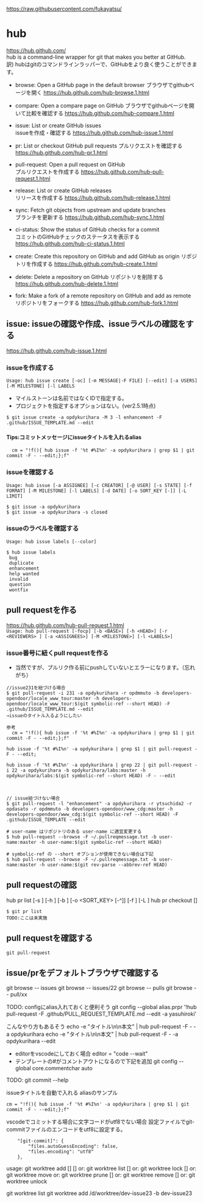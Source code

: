 https://raw.githubusercontent.com/fukayatsu/

# hub
https://hub.github.com/  
hub is a command-line wrapper for git that makes you better at GitHub.  
訳) hubはgitのコマンドラインラッパーで、GitHubをより良く使うことができます。

* browse: Open a GitHub page in the default browser
ブラウザでgithubページを開く
https://hub.github.com/hub-browse.1.html  

* compare: Open a compare page on GitHub
ブラウザでgithubページを開いて比較を確認する
https://hub.github.com/hub-compare.1.html  

* issue: List or create GitHub issues  
issueを作成・確認する
https://hub.github.com/hub-issue.1.html  

* pr: List or checkout GitHub pull requests
プルリクエストを確認する
https://hub.github.com/hub-pr.1.html  

* pull-request: Open a pull request on GitHub  
プルリクエストを作成する
https://hub.github.com/hub-pull-request.1.html  

* release: List or create GitHub releases  
リリースを作成する
https://hub.github.com/hub-release.1.html

* sync: Fetch git objects from upstream and update branches  
ブランチを更新する
https://hub.github.com/hub-sync.1.html

* ci-status: Show the status of GitHub checks for a commit  
コミットのGitHubチェックのステータスを表示する
https://hub.github.com/hub-ci-status.1.html

* create: Create this repository on GitHub and add GitHub as origin
リポジトリを作成する
https://hub.github.com/hub-create.1.html  

* delete: Delete a repository on GitHub
リポジトリを削除する
https://hub.github.com/hub-delete.1.html  

* fork: Make a fork of a remote repository on GitHub and add as remote  
リポジトリをフォークする
https://hub.github.com/hub-fork.1.html  

## issue: issueの確認や作成、issueラベルの確認をする
https://hub.github.com/hub-issue.1.html

### issueを作成する
`Usage: hub issue create [-oc] [-m MESSAGE|-F FILE] [--edit] [-a USERS] [-M MILESTONE] [-l LABELS`
* マイルストーンは名前ではなくIDで指定する。
* プロジェクトを指定するオプションはない。(ver2.5.1時点)
```
$ git issue create -a opdykurihara -M 3 -l enhancement -F .github/ISSUE_TEMPLATE.md --edit
```
#### Tips:コミットメッセージにissueタイトルを入れるalias
```
  cm = "!f(){ hub issue -f '%t #%I%n' -a opdykurihara | grep $1 | git commit -F - --edit;};f"
```


### issueを確認する
`Usage: hub issue [-a ASSIGNEE] [-c CREATOR] [-@ USER] [-s STATE] [-f FORMAT] [-M MILESTONE] [-l LABELS] [-d DATE] [-o SORT_KEY [-]] [-L LIMIT]`
```
$ git issue -a opdykurihara
$ git issue -a opdykurihara -s closed
```

### issueのラベルを確認する
`Usage: hub issue labels [--color]`
```
$ hub issue labels
 bug
 duplicate
 enhancement
 help wanted
 invalid
 question
 wontfix
```

## pull requestを作る
https://hub.github.com/hub-pull-request.1.html  
`Usage: hub pull-request [-focp] [-b <BASE>] [-h <HEAD>] [-r <REVIEWERS> ] [-a <ASSIGNEES>] [-M <MILESTONE>] [-l <LABELS>]`

### issue番号に紐くpull requestを作る
* 当然ですが、プルリク作る前にpushしていないとエラーになります。（忘れがち）
```
//issue231を紐づける場合
$ git pull-request -i 231 -a opdykurihara -r opdmmuto -b developers-opendoor/locale_www_tour:master -h developers-opendoor/locale_www_tour:$(git symbolic-ref --short HEAD) -F .github/ISSUE_TEMPLATE.md --edit
→issueのタイトル入るようにしたい

参考
  cm = "!f(){ hub issue -f '%t #%I%n' -a opdykurihara | grep $1 | git commit -F - --edit;};f"

hub issue -f '%t #%I%n' -a opdykurihara | grep $1 | git pull-request -F - --edit;

hub issue -f '%t #%I%n' -a opdykurihara | grep 22 | git pull-request -i 22 -a opdykurihara -b opdykurihara/labs:master -h opdykurihara/labs:$(git symbolic-ref --short HEAD) -F - --edit



// issue紐づけない場合
$ git pull-request -l "enhancement" -a opdykurihara -r ytsuchida2 -r opdasato -r opdmmuto -b developers-opendoor/www_cdg:master -h developers-opendoor/www_cdg:$(git symbolic-ref --short HEAD) -F .github/ISSUE_TEMPLATE --edit 
```

```
# user-name はリポジトリのある user-name に適宜変更する
$ hub pull-request --browse -F ~/.pullreqmessage.txt -b user-name:master -h user-name:$(git symbolic-ref --short HEAD)

# symbolic-ref の --short オプションが使用できない場合は下記
$ hub pull-request --browse -F ~/.pullreqmessage.txt -b user-name:master -h user-name:$(git rev-parse --abbrev-ref HEAD)
```



## pull requestの確認
hub pr list [-s <STATE>] [-h <HEAD>] [-b <BASE>] [-o <SORT_KEY> [-^]] [-f <FORMAT>] [-L <LIMIT>]
hub pr checkout <PR-NUMBER> [<BRANCH>]
```
$ git pr list
TODO:ここは未実施
```

## pull requestを確認する
```
git pull-request 
```

## issue/prをデフォルトブラウザで確認する
git browse -- issues
git browse -- issues/22
git browse -- pulls
git browse -- pull/xx

TODO:
configにalias入れておくと便利そう
git config --global alias.prpr '!hub pull-request -F .github/PULL_REQUEST_TEMPLATE.md --edit -a yasuhiroki'

こんなやり方もあるそう
echo -e "タイトル\n\n本文" | hub pull-request -F - -a opdykurihara
echo -e "タイトル\n\n本文" | hub pull-request -F - -a opdykurihara --edit

* editorをvscodeにしておく場合
editor = "code --wait"
* テンプレートの#がコメントアウトになるので下記を追加
git config --global  core.commentchar auto

TODO:
git commit --help

issueタイトルを自動で入れる
aliasのサンプル
```
cm = "!f(){ hub issue -f '%t #%I%n' -a opdykurihara | grep $1 | git commit -F - --edit;};f"
```
vscodeでコミットする場合に文字コードがutf8でない場合
設定ファイルでgit-commitファイルのエンコードをutf8に設定する。
```
    "[git-commit]": {
        "files.autoGuessEncoding": false,
        "files.encoding": "utf8"
    },
```


usage: git worktree add [<options>] <path> [<commit-ish>]
   or: git worktree list [<options>]
   or: git worktree lock [<options>] <path>
   or: git worktree move <worktree> <new-path>
   or: git worktree prune [<options>]
   or: git worktree remove [<options>] <worktree>
   or: git worktree unlock <path>
   
git worktree list
git worktree add /d/worktree/dev-issue23 -b dev-issue23